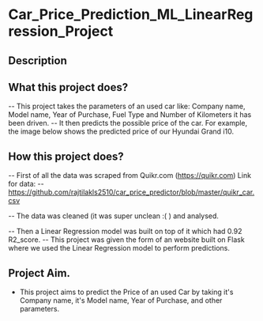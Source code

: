 # Car_Price_Prediction_ML_LinearRegression_Project

## Description
## What this project does?
-- This project takes the parameters of an used car like: Company name, Model name, Year of Purchase, Fuel Type and Number of Kilometers it has been driven.
-- It then predicts the possible price of the car. For example, the image below shows the predicted price of our Hyundai Grand i10.

## How this project does?

-- First of all the data was scraped from Quikr.com (https://quikr.com) Link for data: -- https://github.com/rajtilakls2510/car_price_predictor/blob/master/quikr_car.csv

-- The data was cleaned (it was super unclean :( ) and analysed.

-- Then a Linear Regression model was built on top of it which had 0.92 R2_score.
-- This project was given the form of an website built on Flask where we used the Linear Regression model to perform predictions.

## Project Aim.
- This project aims to predict the Price of an used Car by taking it's Company name, it's Model name, Year of Purchase, and other parameters.
